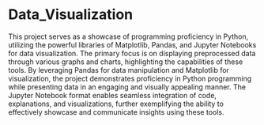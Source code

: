 # Data_Visualization
This project serves as a showcase of programming proficiency in Python, utilizing the powerful libraries of Matplotlib, Pandas, and Jupyter Notebooks for data visualization. The primary focus is on displaying preprocessed data through various graphs and charts, highlighting the capabilities of these tools. By leveraging Pandas for data manipulation and Matplotlib for visualization, the project demonstrates proficiency in Python programming while presenting data in an engaging and visually appealing manner. The Jupyter Notebook format enables seamless integration of code, explanations, and visualizations, further exemplifying the ability to effectively showcase and communicate insights using these tools.

